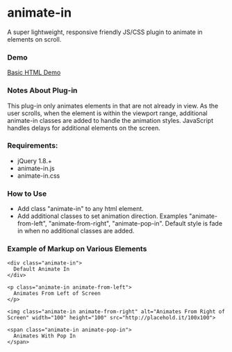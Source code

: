 # animate-in
A super lightweight, responsive friendly JS/CSS plugin to animate in elements on scroll. 

### Demo
<a href="http://jcostanza4.github.io/animate-in/">Basic HTML Demo</a>

### Notes About Plug-in
This plug-in only animates elements in that are not already in view. As the user scrolls, when the element is within the viewport range, additional animate-in classes are added to handle the animation styles. JavaScript handles delays for additional elements on the screen.

### Requirements:
- jQuery 1.8.+
- animate-in.js
- animate-in.css

### How to Use
- Add class "animate-in" to any html element. 
- Add additional classes to set animation direction. Examples "animate-from-left", "animate-from-right", "animate-pop-in". Default style is fade in when no additional classes are added.

### Example of Markup on Various Elements
```
<div class="animate-in">
  Default Animate In
</div>

<p class="animate-in animate-from-left">
  Animates From Left of Screen
</p>

<img class="animate-in animate-from-right" alt="Animates From Right of Screen" width="100" height="100" src="http://placehold.it/100x100">

<span class="animate-in animate-pop-in">
  Animates With Pop In
</span>
```

